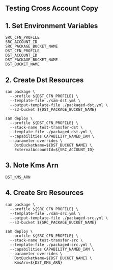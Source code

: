 Testing Cross Account Copy
---

## 1. Set Environment Variables

```
SRC_CFN_PROFILE
SRC_ACCOUNT_ID
SRC_PACKAGE_BUCKET_NAME
DST_CFN_PROFILE
DST_ACCOUNT_ID
DST_PACKAGE_BUCKET_NAME
DST_BUCKET_NAME
```


## 2. Create Dst Resources

```
sam package \
  --profile ${DST_CFN_PROFILE} \
  --template-file ./sam-dst.yml \
  --output-template-file ./packaged-dst.yml \
  --s3-bucket ${DST_PACKAGE_BUCKET_NAME}

sam deploy \
  --profile ${DST_CFN_PROFILE} \
  --stack-name test-transfer-dst \
  --template-file ./packaged-dst.yml \
  --capabilities CAPABILITY_NAMED_IAM \
  --parameter-overrides \
    DstBucketName=${DST_BUCKET_NAME} \
    ExternalAccountId=${SRC_ACCOUNT_ID}
```

## 3. Note Kms Arn

```
DST_KMS_ARN
```

## 4. Create Src Resources

```
sam package \
  --profile ${SRC_CFN_PROFILE} \
  --template-file ./sam-src.yml \
  --output-template-file ./packaged-src.yml \
  --s3-bucket ${SRC_PACKAGE_BUCKET_NAME}

sam deploy \
  --profile ${SRC_CFN_PROFILE} \
  --stack-name test-transfer-src \
  --template-file ./packaged-src.yml \
  --capabilities CAPABILITY_NAMED_IAM \
  --parameter-overrides \
    DstBucketName=${DST_BUCKET_NAME} \
    KmsArn=${DST_KMS_ARN}
```

